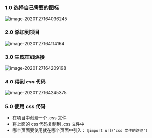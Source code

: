 ### 1.0 选择自己需要的图标

![image-20201127164036245](\assets\image-20201127164036245.png)

### 2.0 添加到项目

![image-20201127164114164](C:\Users\91300\Desktop\minipro\day03\1-教学资料\assets\image-20201127164114164.png)

### 3.0 生成在线连接

![image-20201127164209198](C:\Users\91300\Desktop\minipro\day03\1-教学资料\assets\image-20201127164209198.png)

### 4.0 得到 css 代码

![image-20201127164245375](C:\Users\91300\Desktop\minipro\day03\1-教学资料\assets\image-20201127164245375.png)

### 5.0 使用 css 代码

+ 在项目中创建一个 .css 文件
+ 将上面的 css 代码复制到 .css 文件中
+ 哪个页面要使用就在哪个页面中引入： `@import url('css 文件的路径')`